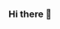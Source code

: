 ### Hi there 👋

<!--
**El-Vadimio/El-Vadimio** is a ✨ _special_ ✨ repository because its `README.md` (this file) appears on your GitHub profile.

Here are some ideas to get you started:

- 🔭 I’m currently working on Oracle sertification
- 🌱 I’m currently learning SQL JS 
- 👯 I’m looking to collaborate on Qvantum inc.
- 🤔 I’m looking for help with JS and FrondEnd skils
- 💬 Ask me about im 26 and just traing to build my carier in IT 
- 📫 How to reach me: Im leave in Kyiv Ukraine
- 😄 Pronouns: Fun
- ⚡ Fun fact: 
-->
